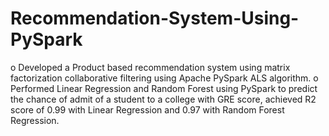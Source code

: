 # Recommendation-System-Using-PySpark

o	Developed a Product based recommendation system using matrix factorization collaborative filtering using Apache PySpark ALS algorithm.
o	Performed Linear Regression and Random Forest using PySpark to predict the chance of admit of a student to a college with GRE score, achieved R2 score of 0.99 with Linear Regression and 0.97 with Random Forest Regression.

